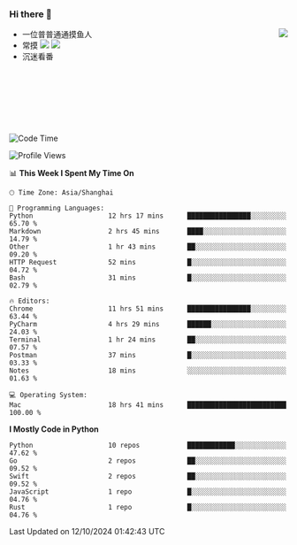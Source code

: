 ### Hi there 👋


<a href="https://github.com/yanlc39">
  <img align="right" src="https://github-readme-stats.vercel.app/api?username=yanlc39&show_icons=true&hide_border=true&icon_color=586069&title_color=a0a9af">
</a>

- 一位普普通通摸鱼人
- 常摸 ![](https://img.shields.io/badge/-Python-3e74a2?style=flat-square&logo=Python&logoColor=fff) ![](https://img.shields.io/badge/-C%2B%2B-brightgreen?style=flat-square)
- 沉迷看番



<br><br><br><br><br><br>


<!--START_SECTION:waka-->
![Code Time](http://img.shields.io/badge/Code%20Time-405%20hrs%2013%20mins-blue)

![Profile Views](http://img.shields.io/badge/Profile%20Views-4-blue)

📊 **This Week I Spent My Time On** 

```text
🕑︎ Time Zone: Asia/Shanghai

💬 Programming Languages: 
Python                   12 hrs 17 mins      ████████████████░░░░░░░░░   65.70 % 
Markdown                 2 hrs 45 mins       ████░░░░░░░░░░░░░░░░░░░░░   14.79 % 
Other                    1 hr 43 mins        ██░░░░░░░░░░░░░░░░░░░░░░░   09.20 % 
HTTP Request             52 mins             █░░░░░░░░░░░░░░░░░░░░░░░░   04.72 % 
Bash                     31 mins             █░░░░░░░░░░░░░░░░░░░░░░░░   02.79 % 

🔥 Editors: 
Chrome                   11 hrs 51 mins      ████████████████░░░░░░░░░   63.44 % 
PyCharm                  4 hrs 29 mins       ██████░░░░░░░░░░░░░░░░░░░   24.03 % 
Terminal                 1 hr 24 mins        ██░░░░░░░░░░░░░░░░░░░░░░░   07.57 % 
Postman                  37 mins             █░░░░░░░░░░░░░░░░░░░░░░░░   03.33 % 
Notes                    18 mins             ░░░░░░░░░░░░░░░░░░░░░░░░░   01.63 % 

💻 Operating System: 
Mac                      18 hrs 41 mins      █████████████████████████   100.00 % 
```

**I Mostly Code in Python** 

```text
Python                   10 repos            ████████████░░░░░░░░░░░░░   47.62 % 
Go                       2 repos             ██░░░░░░░░░░░░░░░░░░░░░░░   09.52 % 
Swift                    2 repos             ██░░░░░░░░░░░░░░░░░░░░░░░   09.52 % 
JavaScript               1 repo              █░░░░░░░░░░░░░░░░░░░░░░░░   04.76 % 
Rust                     1 repo              █░░░░░░░░░░░░░░░░░░░░░░░░   04.76 % 
```




 Last Updated on 12/10/2024 01:42:43 UTC
<!--END_SECTION:waka-->
